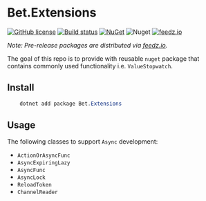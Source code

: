 # Bet.Extensions

[![GitHub license](https://img.shields.io/badge/license-MIT-blue.svg?style=flat-square)](https://raw.githubusercontent.com/kdcllc/Bet.AspNetCore/master/LICENSE)
[![Build status](https://ci.appveyor.com/api/projects/status/fo9rakj7s7uhs3ij?svg=true)](https://ci.appveyor.com/project/kdcllc/bet-aspnetcore)
[![NuGet](https://img.shields.io/nuget/v/Bet.Extensions.svg)](https://www.nuget.org/packages?q=Bet.Extensions)
![Nuget](https://img.shields.io/nuget/dt/Bet.Extensions)
[![feedz.io](https://img.shields.io/badge/endpoint.svg?url=https://f.feedz.io/kdcllc/bet-aspnetcore/shield/Bet.Extensions/latest)](https://f.feedz.io/kdcllc/bet-aspnetcore/packages/Bet.Extensions/latest/download)

*Note: Pre-release packages are distributed via [feedz.io](https://f.feedz.io/kdcllc/bet-aspnetcore/nuget/index.json).*

The goal of this repo is to provide with reusable `nuget` package that contains commonly used functionality i.e. `ValueStopwatch`.

## Install

```csharp
    dotnet add package Bet.Extensions
```

## Usage

The following classes to support `Async` development:

- `ActionOrAsyncFunc`
- `AsyncExpiringLazy`
- `AsyncFunc`
- `AsyncLock`
- `ReloadToken`
- `ChannelReader`